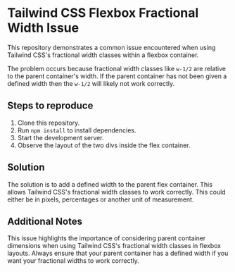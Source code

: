 # Tailwind CSS Flexbox Fractional Width Issue

This repository demonstrates a common issue encountered when using Tailwind CSS's fractional width classes within a flexbox container.

The problem occurs because fractional width classes like `w-1/2` are relative to the parent container's width. If the parent container has not been given a defined width then the `w-1/2` will likely not work correctly.

## Steps to reproduce

1. Clone this repository.
2. Run `npm install` to install dependencies.
3. Start the development server.
4. Observe the layout of the two divs inside the flex container.

## Solution

The solution is to add a defined width to the parent flex container. This allows Tailwind CSS's fractional width classes to work correctly.  This could either be in pixels, percentages or another unit of measurement.

## Additional Notes

This issue highlights the importance of considering parent container dimensions when using Tailwind CSS's fractional width classes in flexbox layouts.  Always ensure that your parent container has a defined width if you want your fractional widths to work correctly.